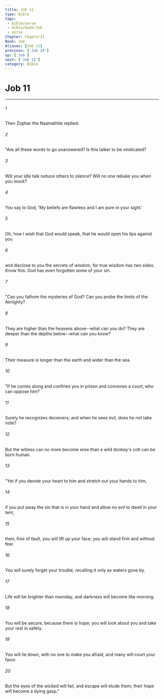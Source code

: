 ```yaml
---
title: Job 11
type: Bible
tags:
 - bible/verse
 - bible/book/Job
 - verse
Chapter: Chapter11
Book: Job
Aliases: [Job 11]
previous: ['Job 10']
up: ['Job']
next: ['Job 12']
category: Bible
---
```

# Job 11

***


###### 1 
Then Zophar the Naamathite replied: 

###### 2 
"Are all these words to go unanswered? Is this talker to be vindicated? 

###### 3 
Will your idle talk reduce others to silence? Will no one rebuke you when you mock? 

###### 4 
You say to God, 'My beliefs are flawless and I am pure in your sight.' 

###### 5 
Oh, how I wish that God would speak, that he would open his lips against you 

###### 6 
and disclose to you the secrets of wisdom, for true wisdom has two sides. Know this: God has even forgotten some of your sin. 

###### 7 
"Can you fathom the mysteries of God? Can you probe the limits of the Almighty? 

###### 8 
They are higher than the heavens above--what can you do? They are deeper than the depths below--what can you know? 

###### 9 
Their measure is longer than the earth and wider than the sea. 

###### 10 
"If he comes along and confines you in prison and convenes a court, who can oppose him? 

###### 11 
Surely he recognizes deceivers; and when he sees evil, does he not take note? 

###### 12 
But the witless can no more become wise than a wild donkey's colt can be born human. 

###### 13 
"Yet if you devote your heart to him and stretch out your hands to him, 

###### 14 
if you put away the sin that is in your hand and allow no evil to dwell in your tent, 

###### 15 
then, free of fault, you will lift up your face; you will stand firm and without fear. 

###### 16 
You will surely forget your trouble, recalling it only as waters gone by. 

###### 17 
Life will be brighter than noonday, and darkness will become like morning. 

###### 18 
You will be secure, because there is hope; you will look about you and take your rest in safety. 

###### 19 
You will lie down, with no one to make you afraid, and many will court your favor. 

###### 20 
But the eyes of the wicked will fail, and escape will elude them; their hope will become a dying gasp." 
